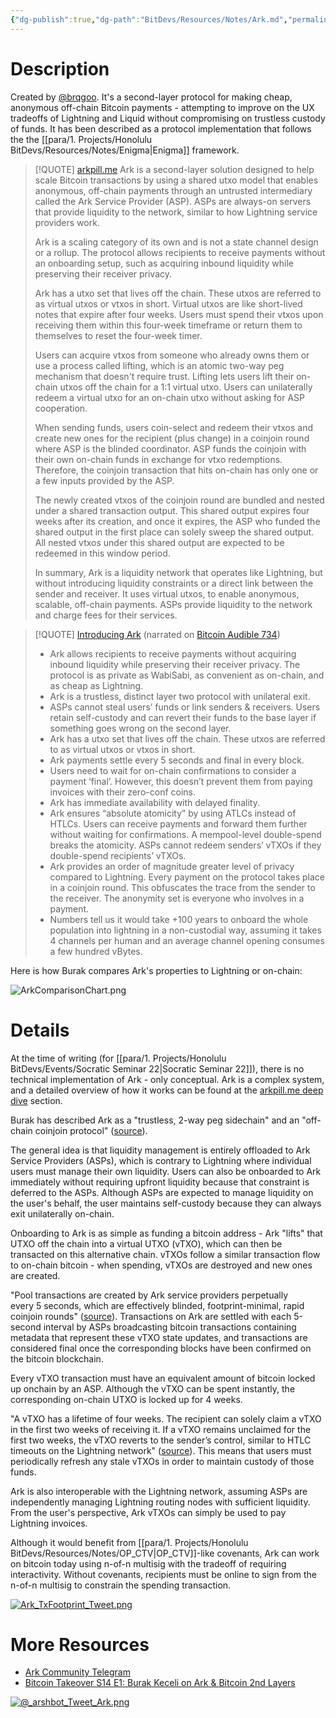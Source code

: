 ```yaml
---
{"dg-publish":true,"dg-path":"BitDevs/Resources/Notes/Ark.md","permalink":"/bit-devs/resources/notes/ark/","title":"Ark","noteIcon":"3","created":"2023-05-25T08:46:04.999-10:00","updated":"2023-05-28T14:22:46.026-10:00"}
---
```



# Description

Created by [@brqgoo](https://twitter.com/brqgoo). It's a second-layer protocol for making cheap, anonymous off-chain Bitcoin payments - attempting to improve on the UX tradeoffs of Lightning and Liquid without compromising on trustless custody of funds. It has been described as a protocol implementation that follows the the [[para/1. Projects/Honolulu BitDevs/Resources/Notes/Enigma\|Enigma]] framework.

> [!QUOTE] [arkpill.me](https://www.arkpill.me/)
> Ark is a second-layer solution designed to help scale Bitcoin transactions by using a shared utxo model that enables anonymous, off-chain payments through an untrusted intermediary called the Ark Service Provider (ASP). ASPs are always-on servers that provide liquidity to the network, similar to how Lightning service providers work.
> 
> Ark is a scaling category of its own and is not a state channel design or a rollup. The protocol allows recipients to receive payments without an onboarding setup, such as acquiring inbound liquidity while preserving their receiver privacy.
> 
> Ark has a utxo set that lives off the chain. These utxos are referred to as virtual utxos or vtxos in short. Virtual utxos are like short-lived notes that expire after four weeks. Users must spend their vtxos upon receiving them within this four-week timeframe or return them to themselves to reset the four-week timer. 
> 
> Users can acquire vtxos from someone who already owns them or use a process called lifting, which is an atomic two-way peg mechanism that doesn't require trust. Lifting lets users lift their on-chain utxos off the chain for a 1:1 virtual utxo. Users can unilaterally redeem a virtual utxo for an on-chain utxo without asking for ASP cooperation.
> 
> When sending funds, users coin-select and redeem their vtxos and create new ones for the recipient (plus change) in a coinjoin round where ASP is the blinded coordinator. ASP funds the coinjoin with their own on-chain funds in exchange for vtxo redemptions. Therefore, the coinjoin transaction that hits on-chain has only one or a few inputs provided by the ASP. 
> 
> The newly created vtxos of the coinjoin round are bundled and nested under a shared transaction output. This shared output expires four weeks after its creation, and once it expires, the ASP who funded the shared output in the first place can solely sweep the shared output. All nested vtxos under this shared output are expected to be redeemed in this window period.
> 
> In summary, Ark is a liquidity network that operates like Lightning, but without introducing liquidity constraints or a direct link between the sender and receiver. It uses virtual utxos, to enable anonymous, scalable, off-chain payments. ASPs provide liquidity to the network and charge fees for their services.

> [!QUOTE] [Introducing Ark](https://burakkeceli.medium.com/introducing-ark-6f87ae45e272) (narrated on [Bitcoin Audible 734](https://fountain.fm/episode/HwfNHEd6chfAsaAqvtYA))
> - Ark allows recipients to receive payments without acquiring inbound liquidity while preserving their receiver privacy. The protocol is as private as WabiSabi, as convenient as on-chain, and as cheap as Lightning.
> - Ark is a trustless, distinct layer two protocol with unilateral exit.
> - ASPs cannot steal users’ funds or link senders & receivers. Users retain self-custody and can revert their funds to the base layer if something goes wrong on the second layer.
> - Ark has a utxo set that lives off the chain. These utxos are referred to as virtual utxos or vtxos in short.
> - Ark payments settle every 5 seconds and final in every block.
> - Users need to wait for on-chain confirmations to consider a payment ‘final’. However, this doesn’t prevent them from paying invoices with their zero-conf coins.
> - Ark has immediate availability with delayed finality.
> - Ark ensures “absolute atomicity” by using ATLCs instead of HTLCs. Users can receive payments and forward them further without waiting for confirmations. A mempool-level double-spend breaks the atomicity. ASPs cannot redeem senders’ vTXOs if they double-spend recipients’ vTXOs.
> - Ark provides an order of magnitude greater level of privacy compared to Lightning. Every payment on the protocol takes place in a coinjoin round. This obfuscates the trace from the sender to the receiver. The anonymity set is everyone who involves in a payment.
> - Numbers tell us it would take +100 years to onboard the whole population into lightning in a non-custodial way, assuming it takes 4 channels per human and an average channel opening consumes a few hundred vBytes.

Here is how Burak compares Ark's properties to Lightning or on-chain:

![ArkComparisonChart.png](/img/user/para/artifacts/ArkComparisonChart.png)

# Details

At the time of writing (for [[para/1. Projects/Honolulu BitDevs/Events/Socratic Seminar 22\|Socratic Seminar 22]]), there is no technical implementation of Ark - only conceptual. Ark is a complex system, and a detailed overview of how it works can be found at the [arkpill.me deep dive](https://www.arkpill.me/deep-dive) section.

Burak has described Ark as a "trustless, 2-way peg sidechain" and an "off-chain coinjoin protocol" ([source](https://www.youtube.com/watch?v=iQ7TLBhh9r4)).

The general idea is that liquidity management is entirely offloaded to Ark Service Providers (ASPs), which is contrary to Lightning where individual users must manage their own liquidity. Users can also be onboarded to Ark immediately without requiring upfront liquidity because that constraint is deferred to the ASPs. Although ASPs are expected to manage liquidity on the user's behalf, the user maintains self-custody because they can always exit unilaterally on-chain.

Onboarding to Ark is as simple as funding a bitcoin address - Ark "lifts" that UTXO off the chain into a virtual UTXO (vTXO), which can then be transacted on this alternative chain. vTXOs follow a similar transaction flow to on-chain bitcoin - when spending, vTXOs are destroyed and new ones are created.

"Pool transactions are created by Ark service providers perpetually every 5 seconds, which are effectively blinded, footprint-minimal, rapid coinjoin rounds" ([source](https://www.arkpill.me/deep-dive)). Transactions on Ark are settled with each 5-second interval by ASPs broadcasting bitcoin transactions containing metadata that represent these vTXO state updates, and transactions are considered final once the corresponding blocks have been confirmed on the bitcoin blockchain.

Every vTXO transaction must have an equivalent amount of bitcoin locked up onchain by an ASP. Although the vTXO can be spent instantly, the corresponding on-chain UTXO is locked up for 4 weeks.

"A vTXO has a lifetime of four weeks. The recipient can solely claim a vTXO in the first two weeks of receiving it. If a vTXO remains unclaimed for the first two weeks, the vTXO reverts to the sender’s control, similar to HTLC timeouts on the Lightning network" ([source](https://www.arkpill.me/deep-dive)). This means that users must periodically refresh any stale vTXOs in order to maintain custody of those funds.

Ark is also interoperable with the Lightning network, assuming ASPs are independently managing Lightning routing nodes with sufficient liquidity. From the user's perspective, Ark vTXOs can simply be used to pay Lightning invoices. 

Although it would benefit from [[para/1. Projects/Honolulu BitDevs/Resources/Notes/OP_CTV\|OP_CTV]]-like covenants, Ark can work on bitcoin today using n-of-n multisig with the tradeoff of requiring interactivity. Without covenants, recipients must be online to sign from the n-of-n multisig to constrain the spending transaction.

[![Ark_TxFootprint_Tweet.png](/img/user/para/artifacts/Ark_TxFootprint_Tweet.png)](https://twitter.com/brqgoo/status/1661467837800787969?s=20)



# More Resources
- [Ark Community Telegram](https://t.me/ark_network_community)
- [Bitcoin Takeover S14 E1: Burak Keceli on Ark & Bitcoin 2nd Layers](https://www.youtube.com/watch?v=iQ7TLBhh9r4)

[![@_arshbot_Tweet_Ark.png](/img/user/para/artifacts/@_arshbot_Tweet_Ark.png)](https://twitter.com/_arshbot/status/1661929814427860997)

